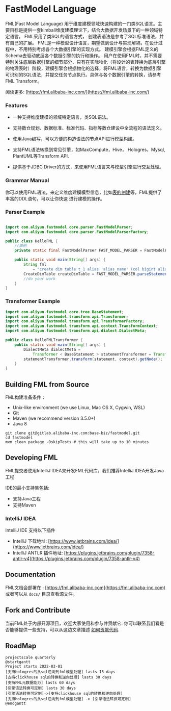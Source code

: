 # FastModel Language

FML(Fast Model Language) 用于维度建模领域快速构建的一门类SQL语言。主要目标是提供一套kimball维度建模理论下，结合大数据开发场景下的一种领域特定语言。 FML采用了类SQL的语言方式， 创建表语法是参考了SQL标准语法，并有自己的扩展。
FML是一种模型设计语言，期望做到设计与实现解耦，在设计过程中，不用特别考虑各个大数据引擎的实现方式。 建模引擎会根据FML定义的Schema去驱动底层各个数据引擎的执行和操作。
用户在使用FML时，并不需要特别关注底层数据引擎的细节部分，只有在实际物化（将设计的表转换为底层引擎的物理表时）阶段，建模引擎会根据物化的选择，将FML语言，转换为数据引擎可识别的SQL语法，并提交任务节点执行。具体与各个数据引擎的转换，请参考 FML Transform。

阅读更多: [https://fml.alibaba-inc.com/](https://fml.alibaba-inc.com/)

### Features

* 一种支持维度建模的领域特定语言，类SQL语法。

* 支持数仓规划、数据标准、标准代码、指标等数仓建设中全流程的语法定义。

* 使用Java编写，可以方便的构造语法的节点API进行模型构建。

* 支持FML语法转换到常见引擎，如MaxCompute，Hive， Hologres，Mysql, PlantUML等Transform API.

* 提供基于JDBC Driver的方式，来使用FML语言来与模型引擎进行交互处理。

### Grammar Manual

你可以使用FML语法，来定义维度建模模型信息，比如[表的创建](/zh-cn/model/table.md)等，FML提供了丰富的DDL语句，可以让你快速 进行建模的操作。

### Parser Example

```java

import com.aliyun.fastmodel.core.parser.FastModelParser;
import com.aliyun.fastmodel.core.parser.FastModelParserFactory;

public class HelloFML {
    //单例
    private static final FastModelParser FAST_MODEL_PARSER = FastModelParserFactory.getInstance().get();

    public static void main(String[] args) {
        String fml
            = "create dim table t_1 alias 'alias_name' (col bigint alias 'alias_name' comment 'col_comment') comment 'comment';";
        CreateDimTable createDimTable = FAST_MODEL_PARSER.parseStatement(fml);
        //do your work
    }
}

```

### Transformer Example

```java
import com.aliyun.fastmodel.core.tree.BaseStatement;
import com.aliyun.fastmodel.transform.api.Transformer;
import com.aliyun.fastmodel.transform.api.TransformerFactory;
import com.aliyun.fastmodel.transform.api.context.TransformContext;
import com.aliyun.fastmodel.transform.api.dialect.DialectMeta;

public class HelloFMLTransformer {
    public static void main(String[] args) {
        DialectMeta dialectMeta =
            Transformer < BaseStatement > statementTransformer = TransformerFactory.getInstance().get(dialectMeta);
        statementTransformer.transform(statement, context).getNode();
    }
}
```

## Building FML from Source

FML构建准备条件：

* Unix-like environment (we use Linux, Mac OS X, Cygwin, WSL)
* Git
* Maven (we recommend version 3.5.0+)
* Java 8

```
git clone git@gitlab.alibaba-inc.com:base-biz/fastmodel.git
cd fastmodel
mvn clean package -DskipTests # this will take up to 10 minutes
```

## Developing FML

FML提交者使用IntelliJ IDEA来开发FML代码库，我们推荐IntelliJ IDEA开发Java工程

IDE的最小支持集包括:

* 支持Java工程
* 支持Maven

### IntelliJ IDEA

IntelliJ IDE 支持以下插件

* IntelliJ 下载地址: [https://www.jetbrains.com/idea/](https://www.jetbrains.com/idea/)
* IntelliJ ANTLR 插件地址: [https://plugins.jetbrains.com/plugin/7358-antlr-v4](https://plugins.jetbrains.com/plugin/7358-antlr-v4)

## Documentation

FML文档会部署在 : [https://fml.alibaba-inc.com](https://fml.alibaba-inc.com)
或者可以从 `docs/` 目录查看源文件。

## Fork and Contribute

当前FML处于内部开源项目，欢迎大家使用和参与并贡献它. 你可以联系我们看是否能够提供一些支持，可以从这边文章描述
[如何贡献代码](https://fml.alibaba-inc.com/#/zh-cn/how-to-contribute).

## RoadMap

```plantuml
projectscale quarterly
@startgantt
Project starts 2022-03-01
[支持hologres的从sql逆向到fml模型处理] lasts 15 days
[支持clickhouse sql的转换和逆向处理] lasts 30 days
[支持FML元数据能力] lasts 60 days
[引擎语法转换可定制] lasts 30 days
[引擎语法转换可定制]->[支持clickhouse sql的转换和逆向处理]
[支持hologres的从sql逆向到fml模型处理] -> [引擎语法转换可定制]
@endgantt


```
